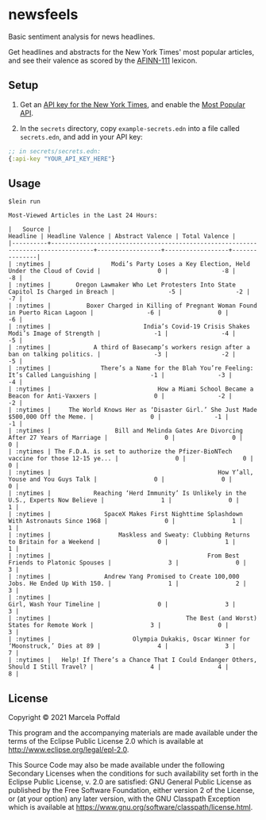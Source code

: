 # newsfeels

Basic sentiment analysis for news headlines.

Get headlines and abstracts for the New York Times' most popular articles, and see their valence as scored by the [AFINN-111](http://corpustext.com/reference/sentiment_afinn.html) lexicon.

## Setup

1. Get an [API key for the New York Times](https://developer.nytimes.com/), and enable the [Most Popular API](https://developer.nytimes.com/docs/most-popular-product/1/overview).

2. In the ```secrets``` directory, copy ```example-secrets.edn``` into a file called ```secrets.edn```, and add in your API key:

```clj
;; in secrets/secrets.edn:
{:api-key "YOUR_API_KEY_HERE"}
```

## Usage

```
$lein run                                                             

Most-Viewed Articles in the Last 24 Hours:

|   Source |                                                                         Headline | Headline Valence | Abstract Valence | Total Valence |
|----------+----------------------------------------------------------------------------------+------------------+------------------+---------------|
| :nytimes |                 Modi’s Party Loses a Key Election, Held Under the Cloud of Covid |                0 |               -8 |            -8 |
| :nytimes |       Oregon Lawmaker Who Let Protesters Into State Capitol Is Charged in Breach |               -5 |               -2 |            -7 |
| :nytimes |          Boxer Charged in Killing of Pregnant Woman Found in Puerto Rican Lagoon |               -6 |                0 |            -6 |
| :nytimes |                          India’s Covid-19 Crisis Shakes Modi’s Image of Strength |               -1 |               -4 |            -5 |
| :nytimes |            A third of Basecamp’s workers resign after a ban on talking politics. |               -3 |               -2 |            -5 |
| :nytimes |              There’s a Name for the Blah You’re Feeling: It’s Called Languishing |               -1 |               -3 |            -4 |
| :nytimes |                              How a Miami School Became a Beacon for Anti-Vaxxers |                0 |               -2 |            -2 |
| :nytimes |     The World Knows Her as ‘Disaster Girl.’ She Just Made $500,000 Off the Meme. |                0 |               -1 |            -1 |
| :nytimes |                  Bill and Melinda Gates Are Divorcing After 27 Years of Marriage |                0 |                0 |             0 |
| :nytimes | The F.D.A. is set to authorize the Pfizer-BioNTech vaccine for those 12-15 ye... |                0 |                0 |             0 |
| :nytimes |                                               How Y’all, Youse and You Guys Talk |                0 |                0 |             0 |
| :nytimes |            Reaching ‘Herd Immunity’ Is Unlikely in the U.S., Experts Now Believe |                1 |                0 |             1 |
| :nytimes |               SpaceX Makes First Nighttime Splashdown With Astronauts Since 1968 |                0 |                1 |             1 |
| :nytimes |                   Maskless and Sweaty: Clubbing Returns to Britain for a Weekend |                0 |                1 |             1 |
| :nytimes |                                            From Best Friends to Platonic Spouses |                3 |                0 |             3 |
| :nytimes |               Andrew Yang Promised to Create 100,000 Jobs. He Ended Up With 150. |                1 |                2 |             3 |
| :nytimes |                                                         Girl, Wash Your Timeline |                0 |                3 |             3 |
| :nytimes |                                      The Best (and Worst) States for Remote Work |                3 |                0 |             3 |
| :nytimes |                       Olympia Dukakis, Oscar Winner for ‘Moonstruck,’ Dies at 89 |                4 |                3 |             7 |
| :nytimes |   Help! If There’s a Chance That I Could Endanger Others, Should I Still Travel? |                4 |                4 |             8 |

```

## License

Copyright © 2021 Marcela Poffald

This program and the accompanying materials are made available under the
terms of the Eclipse Public License 2.0 which is available at
http://www.eclipse.org/legal/epl-2.0.

This Source Code may also be made available under the following Secondary
Licenses when the conditions for such availability set forth in the Eclipse
Public License, v. 2.0 are satisfied: GNU General Public License as published by
the Free Software Foundation, either version 2 of the License, or (at your
option) any later version, with the GNU Classpath Exception which is available
at https://www.gnu.org/software/classpath/license.html.
